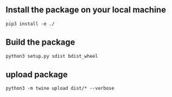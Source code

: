 
## Install the package on your local machine

```
pip3 install -e ./
```

## Build the package

```
python3 setup.py sdist bdist_wheel
```

## upload package

```
python3 -m twine upload dist/* --verbose
```